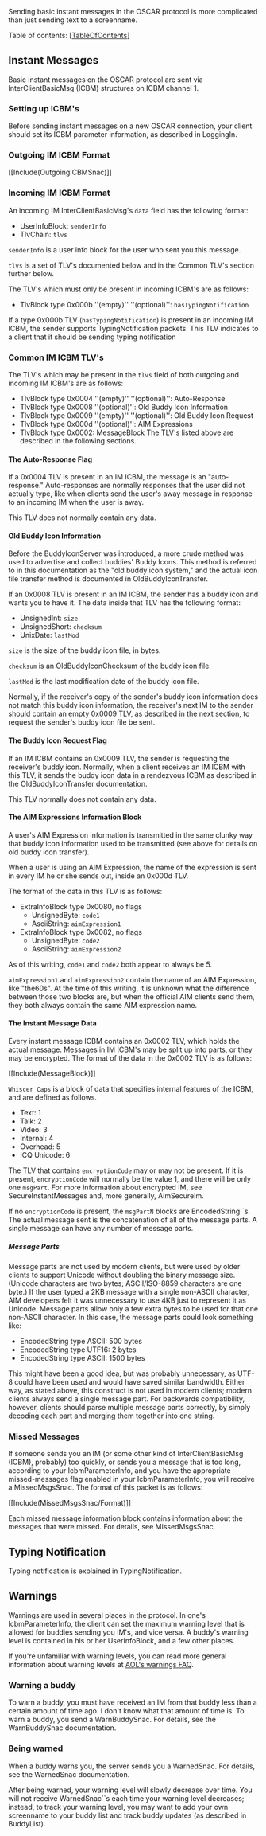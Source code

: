 Sending basic instant messages in the OSCAR protocol is more complicated than just sending text to a screenname.

Table of contents:
[[TableOfContents](TableOfContents.md)]

## Instant Messages ##

Basic instant messages on the OSCAR protocol are sent via InterClientBasicMsg (ICBM) structures on ICBM channel 1.

### Setting up ICBM's ###

Before sending instant messages on a new OSCAR connection, your client should set its ICBM parameter information, as described in LoggingIn.

### Outgoing IM ICBM Format ###

[[Include(OutgoingICBMSnac)]]

### Incoming IM ICBM Format ###

An incoming IM InterClientBasicMsg's `data` field has the following format:

  * UserInfoBlock: `senderInfo`
  * TlvChain: `tlvs`

`senderInfo` is a user info block for the user who sent you this message.

`tlvs` is a set of TLV's documented below and in the Common TLV's section further below.

The TLV's which must only be present in incoming ICBM's are as follows:

  * TlvBlock type 0x000b ''(empty)'' ''(optional)'': `hasTypingNotification`

If a type 0x000b TLV (`hasTypingNotification`) is present in an incoming IM ICBM, the sender supports TypingNotification packets. This TLV indicates to a client that it should be sending typing notification

### Common IM ICBM TLV's ###

The TLV's which may be present in the `tlvs` field of both outgoing and incoming IM ICBM's are as follows:

  * TlvBlock type 0x0004 ''(empty)'' ''(optional)'': Auto-Response
  * TlvBlock type 0x0008 ''(optional)'': Old Buddy Icon Information
  * TlvBlock type 0x0009 ''(empty)'' ''(optional)'': Old Buddy Icon Request
  * TlvBlock type 0x000d ''(optional)'': AIM Expressions
  * TlvBlock type 0x0002: MessageBlock
The TLV's listed above are described in the following sections.

#### The Auto-Response Flag ####

If a 0x0004 TLV is present in an IM ICBM, the message is an "auto-response." Auto-responses are normally responses that the user did not actually type, like when clients send the user's away message in response to an incoming IM when the user is away.

This TLV does not normally contain any data.

#### Old Buddy Icon Information ####

Before the BuddyIconServer was introduced, a more crude method was used to advertise and collect buddies' Buddy Icons. This method is referred to in this documentation as the "old buddy icon system," and the actual icon file transfer method is documented in OldBuddyIconTransfer.

If an 0x0008 TLV is present in an IM ICBM, the sender has a buddy icon and wants you to have it. The data inside that TLV has the following format:

  * UnsignedInt: `size`
  * UnsignedShort: `checksum`
  * UnixDate: `lastMod`

`size` is the size of the buddy icon file, in bytes.

`checksum` is an OldBuddyIconChecksum of the buddy icon file.

`lastMod` is the last modification date of the buddy icon file.

Normally, if the receiver's copy of the sender's buddy icon information does not match this buddy icon information, the receiver's next IM to the sender should contain an empty 0x0009 TLV, as described in the next section, to request the sender's buddy icon file be sent.

#### The Buddy Icon Request Flag ####

If an IM ICBM contains an 0x0009 TLV, the sender is requesting the receiver's buddy icon. Normally, when a client receives an IM ICBM with this TLV, it sends the buddy icon data in a rendezvous ICBM as described in the OldBuddyIconTransfer documentation.

This TLV normally does not contain any data.

#### The AIM Expressions Information Block ####

A user's AIM Expression information is transmitted in the same clunky way that buddy icon information used to be transmitted (see above for details on old buddy icon transfer).

When a user is using an AIM Expression, the name of the expression is sent in every IM he or she sends out, inside an 0x000d TLV.

The format of the data in this TLV is as follows:

  * ExtraInfoBlock type 0x0080, no flags
    * UnsignedByte: `code1`
    * AsciiString: `aimExpression1`
  * ExtraInfoBlock type 0x0082, no flags
    * UnsignedByte: `code2`
    * AsciiString: `aimExpression2`

As of this writing, `code1` and `code2` both appear to always be 5.

`aimExpression1` and `aimExpression2` contain the name of an AIM Expression, like "the60s". At the time of this writing, it is unknown what the difference between those two blocks are, but when the official AIM clients send them, they both always contain the same AIM expression name.

#### The Instant Message Data ####

Every instant message ICBM contains an 0x0002 TLV, which holds the actual message. Messages in IM ICBM's may be split up into parts, or they may be encrypted. The format of the data in the 0x0002 TLV is as follows:

[[Include(MessageBlock)]]

`Whiscer Caps` is a block of data that specifies internal features of the ICBM, and are defined as follows.
  * Text: 1
  * Talk: 2
  * Video: 3
  * Internal: 4
  * Overhead: 5
  * ICQ Unicode: 6

The TLV that contains `encryptionCode` may or may not be present. If it is present, `encryptionCode` will normally be the value 1, and there will be only one `msgPart`. For more information about encrypted IM, see SecureInstantMessages and, more generally, AimSecureIm.

If no `encryptionCode` is present, the `msgPartN` blocks are EncodedString``s. The actual message sent is the concatenation of all of the message parts. A single message can have any number of message parts.

##### Message Parts #####

Message parts are not used by modern clients, but were used by older clients to support Unicode without doubling the binary message size. (Unicode characters are two bytes; ASCII/ISO-8859 characters are one byte.) If the user typed a 2KB message with a single non-ASCII character, AIM developers felt it was unnecessary to use 4KB just to represent it as Unicode. Message parts allow only a few extra bytes to be used for that one non-ASCII character. In this case, the message parts could look something like:

  * EncodedString type ASCII: 500 bytes
  * EncodedString type UTF16: 2 bytes
  * EncodedString type ASCII: 1500 bytes

This might have been a good idea, but was probably unnecessary, as UTF-8 could have been used and would have saved similar bandwidth. Either way, as stated above, this construct is not used in modern clients; modern clients always send a single message part. For backwards compatibility, however, clients should parse multiple message parts correctly, by simply decoding each part and merging them together into one string.

### Missed Messages ###

If someone sends you an IM (or some other kind of InterClientBasicMsg (ICBM), probably) too quickly, or sends you a message that is too long, according to your IcbmParameterInfo, and you have the appropriate missed-messages flag enabled in your IcbmParameterInfo, you will receive a MissedMsgsSnac. The format of this packet is as follows:

[[Include(MissedMsgsSnac/Format)]]

Each missed message information block contains information about the messages that were missed. For details, see MissedMsgsSnac.

## Typing Notification ##

Typing notification is explained in TypingNotification.

## Warnings ##

Warnings are used in several places in the protocol. In one's IcbmParameterInfo, the client can set the maximum warning level that is allowed for buddies sending you IM's, and vice versa. A buddy's warning level is contained in his or her UserInfoBlock, and a few other places.

If you're unfamiliar with warning levels, you can read more general information about warning levels at [AOL's warnings FAQ](http://www.aol.com/aim/faq/warnings.html).

### Warning a buddy ###

To warn a buddy, you must have received an IM from that buddy less than a certain amount of time ago. I don't know what that amount of time is. To warn a buddy, you send a WarnBuddySnac. For details, see the WarnBuddySnac documentation.

### Being warned ###

When a buddy warns you, the server sends you a WarnedSnac. For details, see the WarnedSnac documentation.

After being warned, your warning level will slowly decrease over time. You will not receive WarnedSnac``s each time your warning level decreases; instead, to track your warning level, you may want to add your own screenname to your buddy list and track buddy updates (as described in BuddyList).